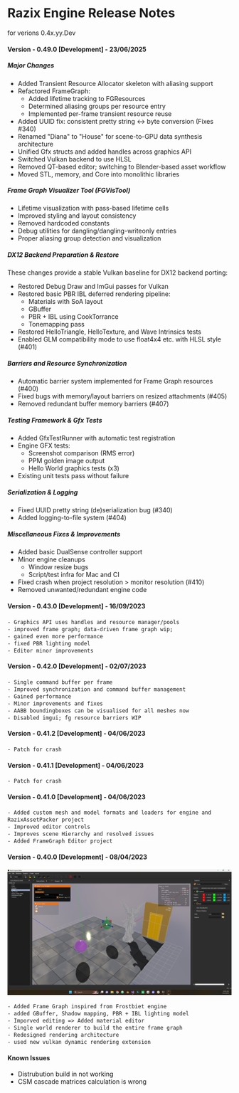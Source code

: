 # Razix Engine Release Notes

for verions 0.4x.yy.Dev

#### Version - 0.49.0 [Development] - 23/06/2025

##### Major Changes
*   Added Transient Resource Allocator skeleton with aliasing support
*   Refactored FrameGraph:
    *   Added lifetime tracking to FGResources
    *   Determined aliasing groups per resource entry
    *   Implemented per-frame transient resource reuse
*   Added UUID fix: consistent pretty string ↔ byte conversion (Fixes #340)
*   Renamed "Diana" to "House" for scene-to-GPU data synthesis architecture
*   Unified Gfx structs and added handles across graphics API
*   Switched Vulkan backend to use HLSL
*   Removed QT-based editor; switching to Blender-based asset workflow
*   Moved STL, memory, and Core into monolithic libraries

##### Frame Graph Visualizer Tool (FGVisTool)
*   Lifetime visualization with pass-based lifetime cells
*   Improved styling and layout consistency
*   Removed hardcoded constants
*   Debug utilities for dangling/dangling-writeonly entries
*   Proper aliasing group detection and visualization

##### DX12 Backend Preparation & Restore
These changes provide a stable Vulkan baseline for DX12 backend porting:
*   Restored Debug Draw and ImGui passes for Vulkan
*   Restored basic PBR IBL deferred rendering pipeline:
    *   Materials with SoA layout
    *   GBuffer
    *   PBR + IBL using CookTorrance
    *   Tonemapping pass
*   Restored HelloTriangle, HelloTexture, and Wave Intrinsics tests
*   Enabled GLM compatibility mode to use float4x4 etc. with HLSL style (#401)

##### Barriers and Resource Synchronization
*   Automatic barrier system implemented for Frame Graph resources (#400)
*   Fixed bugs with memory/layout barriers on resized attachments (#405)
*   Removed redundant buffer memory barriers (#407)

##### Testing Framework & Gfx Tests
*   Added GfxTestRunner with automatic test registration
*   Engine GFX tests:
    *   Screenshot comparison (RMS error)
    *   PPM golden image output
    *   Hello World graphics tests (x3)
*   Existing unit tests pass without failure

##### Serialization & Logging
*   Fixed UUID pretty string (de)serialization bug (#340)
*   Added logging-to-file system (#404)

##### Miscellaneous Fixes & Improvements
*   Added basic DualSense controller support
*   Minor engine cleanups
    *   Window resize bugs
    *   Script/test infra for Mac and CI
*   Fixed crash when project resolution > monitor resolution (#410)
*   Removed unwanted/redundant engine code


#### Version - 0.43.0 [Development] - 16/09/2023
    - Graphics API uses handles and resource manager/pools
    - improved frame graph; data-driven frame graph wip;
    - gained even more performance
    - fixed PBR lighting model
    - Editor minor improvements

#### Version - 0.42.0 [Development] - 02/07/2023
    - Single command buffer per frame
    - Improved synchronization and command buffer management 
    - Gained performance
    - Minor improvements and fixes
    - AABB boundingboxes can be visualised for all meshes now
    - Disabled imgui; fg resource barriers WIP

#### Version - 0.41.2 [Development] - 04/06/2023    
    - Patch for crash
#### Version - 0.41.1 [Development] - 04/06/2023
    - Patch for crash

#### Version - 0.41.0 [Development] - 04/06/2023
    
    - Added custom mesh and model formats and loaders for engine and RazixAssetPacker project
    - Improved editor controls
    - Improves scene Hierarchy and resolved issues
    - Added FrameGraph Editor project


#### Version - 0.40.0 [Development] - 08/04/2023
![](./Branding/DemoImages/ReleaseNotes/Razix_Engine_PBR_Lighting_Demo_3.png)
    
    - Added Frame Graph inspired from Frostbiet engine
    - added GBuffer, Shadow mapping, PBR + IBL lighting model
    - Imporved editing => Added material editor
    - Single world renderer to build the entire frame graph
    - Redesigned rendering architecture
    - used new vulkan dynamic rendering extension

#### Known Issues
- Distrubution build in not working
- CSM cascade matrices calculation is wrong
